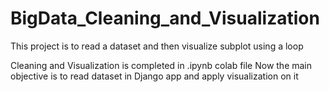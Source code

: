 # BigData_Cleaning_and_Visualization
This project is to read a dataset and then visualize subplot using a loop

Cleaning and Visualization is completed in .ipynb colab file
Now the main objective is to read dataset in Django app and apply visualization on it
